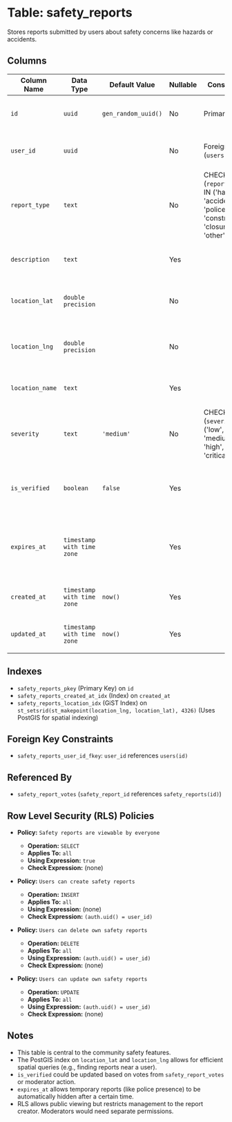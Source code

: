 # Table: safety_reports

Stores reports submitted by users about safety concerns like hazards or accidents.

## Columns

| Column Name   | Data Type                | Default Value | Nullable | Constraints                                                                                             | Description                                                         |
|---------------|--------------------------|---------------|----------|---------------------------------------------------------------------------------------------------------|---------------------------------------------------------------------|
| `id`          | `uuid`                   | `gen_random_uuid()` | No       | Primary Key                                                                                             | Unique identifier for the safety report.                            |
| `user_id`     | `uuid`                   |               | No       | Foreign Key (`users.id`)                                                                                | References the user who submitted the report.                       |
| `report_type` | `text`                   |               | No       | CHECK (`report_type` IN ('hazard', 'accident', 'police', 'construction', 'closure', 'other'))           | The type of safety issue being reported.                            |
| `description` | `text`                   |               | Yes      |                                                                                                         | Detailed description of the safety issue.                           |
| `location_lat`| `double precision`       |               | No       |                                                                                                         | Latitude coordinate of the reported issue.                          |
| `location_lng`| `double precision`       |               | No       |                                                                                                         | Longitude coordinate of the reported issue.                         |
| `location_name`| `text`                   |               | Yes      |                                                                                                         | Optional text description of the location.                          |
| `severity`    | `text`                   | `'medium'`    | No       | CHECK (`severity` IN ('low', 'medium', 'high', 'critical'))                                             | The perceived severity level of the issue.                          |
| `is_verified` | `boolean`                | `false`       | Yes      |                                                                                                         | Flag indicating if the report has been verified (e.g., by votes). |
| `expires_at`  | `timestamp with time zone` |               | Yes      |                                                                                                         | Timestamp when the report should automatically expire (optional).   |
| `created_at`  | `timestamp with time zone` | `now()`       | Yes      |                                                                                                         | Timestamp when the report was created.                              |
| `updated_at`  | `timestamp with time zone` | `now()`       | Yes      |                                                                                                         | Timestamp when the report was last updated.                         |

## Indexes

- `safety_reports_pkey` (Primary Key) on `id`
- `safety_reports_created_at_idx` (Index) on `created_at`
- `safety_reports_location_idx` (GiST Index) on `st_setsrid(st_makepoint(location_lng, location_lat), 4326)` (Uses PostGIS for spatial indexing)

## Foreign Key Constraints

- `safety_reports_user_id_fkey`: `user_id` references `users(id)`

## Referenced By

- `safety_report_votes` (`safety_report_id` references `safety_reports(id)`)

## Row Level Security (RLS) Policies

- **Policy:** `Safety reports are viewable by everyone`
  - **Operation:** `SELECT`
  - **Applies To:** `all`
  - **Using Expression:** `true`
  - **Check Expression:** (none)

- **Policy:** `Users can create safety reports`
  - **Operation:** `INSERT`
  - **Applies To:** `all`
  - **Using Expression:** (none)
  - **Check Expression:** `(auth.uid() = user_id)`

- **Policy:** `Users can delete own safety reports`
  - **Operation:** `DELETE`
  - **Applies To:** `all`
  - **Using Expression:** `(auth.uid() = user_id)`
  - **Check Expression:** (none)

- **Policy:** `Users can update own safety reports`
  - **Operation:** `UPDATE`
  - **Applies To:** `all`
  - **Using Expression:** `(auth.uid() = user_id)`
  - **Check Expression:** (none)

## Notes

- This table is central to the community safety features.
- The PostGIS index on `location_lat` and `location_lng` allows for efficient spatial queries (e.g., finding reports near a user).
- `is_verified` could be updated based on votes from `safety_report_votes` or moderator action.
- `expires_at` allows temporary reports (like police presence) to be automatically hidden after a certain time.
- RLS allows public viewing but restricts management to the report creator. Moderators would need separate permissions.
